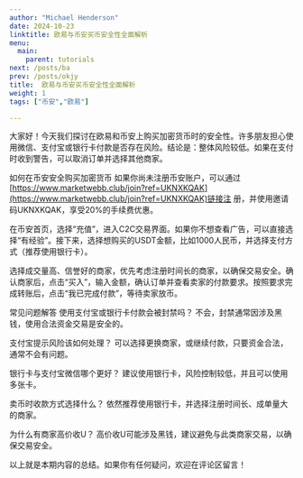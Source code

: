 ```yaml
---
author: "Michael Henderson"
date: 2024-10-23
linktitle: 欧易与币安买币安全性全面解析
menu:
  main:
    parent: tutorials
next: /posts/ba
prev: /posts/okjy
title:  欧易与币安买币安全性全面解析
weight: 1
tags: ["币安","欧易"]

---
```

大家好！今天我们探讨在欧易和币安上购买加密货币时的安全性。许多朋友担心使用微信、支付宝或银行卡付款是否存在风险。结论是：整体风险较低。如果在支付时收到警告，可以取消订单并选择其他商家。

如何在币安安全购买加密货币
如果你尚未注册币安账户，可以通过[https://www.marketwebb.club/join?ref=UKNXKQAK](https://www.marketwebb.club/join?ref=UKNXKQAK)链接注 册，并使用邀请码UKNXKQAK，享受20%的手续费优惠。

在币安首页，选择“充值”，进入C2C交易界面。如果你不想查看广告，可以直接选择“有经验”。接下来，选择想购买的USDT金额，比如1000人民币，并选择支付方式（推荐使用银行卡）。

选择成交量高、信誉好的商家，优先考虑注册时间长的商家，以确保交易安全。确认商家后，点击“买入”，输入金额，确认订单并查看卖家的付款要求。按照要求完成转账后，点击“我已完成付款”，等待卖家放币。

常见问题解答
使用支付宝或银行卡付款会被封禁吗？ 不会，封禁通常因涉及黑钱，使用合法资金交易是安全的。

支付宝提示风险该如何处理？ 可以选择更换商家，或继续付款，只要资金合法，通常不会有问题。

银行卡与支付宝微信哪个更好？ 建议使用银行卡，风险控制较低，并且可以使用多张卡。

卖币时收款方式选择什么？ 依然推荐使用银行卡，并选择注册时间长、成单量大的商家。

为什么有商家高价收U？ 高价收U可能涉及黑钱，建议避免与此类商家交易，以确保交易安全。

以上就是本期内容的总结。如果你有任何疑问，欢迎在评论区留言！

